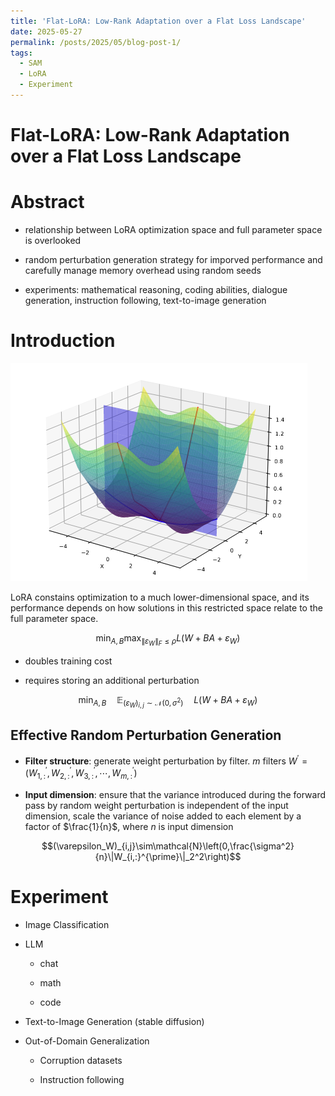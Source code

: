 ```yaml
---
title: 'Flat-LoRA: Low-Rank Adaptation over a Flat Loss Landscape'
date: 2025-05-27
permalink: /posts/2025/05/blog-post-1/
tags:
  - SAM
  - LoRA
  - Experiment
---
```


Flat-LoRA: Low-Rank Adaptation over a Flat Loss Landscape
======

# Abstract

* relationship between LoRA optimization space and full parameter space is overlooked

* random perturbation generation strategy for imporved performance and carefully manage memory overhead using random seeds

* experiments: mathematical reasoning, coding abilities, dialogue generation, instruction following, text-to-image generation

# Introduction

![img](../images/flat_lora.png)

LoRA constains optimization to a much lower-dimensional space, and its performance depends on how solutions in this restricted space relate to the full parameter space.

$$\min_{A,B}\max_{\|\varepsilon_W\|_F\leq\rho}L(W+BA+\varepsilon_W)$$

* doubles training cost

* requires storing an additional perturbation 

$$\min_{A,B}\quad\mathbb{E}_{(\varepsilon_W)_{i,j}\sim\mathcal{N}(0,\sigma^2)}\quad L(W+BA+\varepsilon_W)$$

## Effective Random Perturbation Generation

* **Filter structure**: generate weight perturbation by filter. $m$ filters $W^\prime = (W_{1, :}^\prime, W_{2, :}^\prime, W_{3, :}^\prime, \cdots, W_{m, :}^\prime)$

* **Input dimension**: ensure that the variance introduced during the forward pass by random weight perturbation is independent of the input dimension, scale the variance of noise added to each element by a factor of $\frac{1}{n}$, where $n$ is input dimension

$$(\varepsilon_W)_{i,j}\sim\mathcal{N}\left(0,\frac{\sigma^2}{n}\|W_{i,:}^{\prime}\|_2^2\right)$$

# Experiment

* Image Classification

* LLM

  * chat

  * math

  * code

* Text-to-Image Generation (stable diffusion)

* Out-of-Domain Generalization

  * Corruption datasets

  * Instruction following